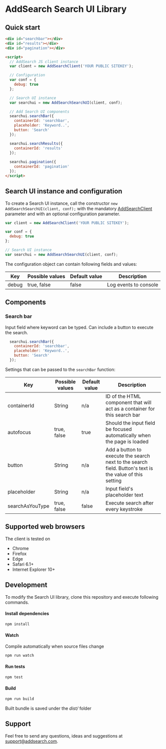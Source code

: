 # AddSearch Search UI Library

## Quick start
```html
<div id="searchbar"></div>
<div id="results"></div>
<div id="pagination"></div>

<script>
  // AddSearch JS client instance
  var client = new AddSearchClient('YOUR PUBLIC SITEKEY');

  // Configuration
  var conf = {
    debug: true
  };

  // Search UI instance
  var searchui = new AddSearchSearchUI(client, conf);

  // Add Search UI components
  searchui.searchBar({
    containerId: 'searchbar',
    placeholder: 'Keyword..',
    button: 'Search'
  });

  searchui.searchResults({
    containerId: 'results'
  });
  
  searchui.pagination({
    containerId: 'pagination'
  });
</script>
```

## Search UI instance and configuration
To create a Search UI instance, call the constructor ```new AddSearchSearchUI(client, conf);``` 
with the mandatory [AddSearchClient](https://github.com/AddSearch/js-client-library) parameter and 
with an optional configuration parameter.

```js
var client = new AddSearchClient('YOUR PUBLIC SITEKEY');

var conf = {
  debug: true
};

// Search UI instance
var searchui = new AddSearchSearchUI(client, conf);
```

The configuration object can contain following fields and values:   

| Key | Possible values | Default value | Description |
| --- | --- | --- | --- |
| debug | true, false | false | Log events to console |

## Components

### Search bar

Input field where keyword can be typed. Can include a button to execute the search.

```js
  searchui.searchBar({
    containerId: 'searchbar',
    placeholder: 'Keyword..',
    button: 'Search'
  });
```

Settings that can be passed to the ```searchBar``` function:

| Key | Possible values | Default value | Description |
| --- | --- | --- | --- |
| containerId | String | n/a | ID of the HTML component that will act as a container for this search bar |
| autofocus | true, false | true | Should the input field be focused automatically when the page is loaded |
| button | String | n/a | Add a button to execute the search next to the search field. Button's text is the value of this setting |
| placeholder | String | n/a | Input field's placeholder text |
| searchAsYouType| true, false | false | Execute search after every keystroke |

## Supported web browsers
The client is tested on
- Chrome
- Firefox
- Edge
- Safari 6.1+
- Internet Explorer 10+

## Development
To modify the Search UI library, clone this repository and execute following commands.
#### Install dependencies
```sh
npm install
```

#### Watch
Compile automatically when source files change
```sh
npm run watch
```

#### Run tests
```sh
npm test
```

#### Build
```sh
npm run build
```

Built bundle is saved under the *dist/* folder

## Support

Feel free to send any questions, ideas and suggestions at [support@addsearch.com](support@addsearch.com).